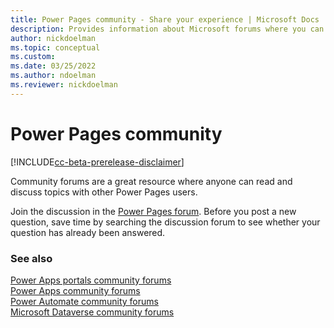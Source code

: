 ```yaml
---
title: Power Pages community - Share your experience | Microsoft Docs
description: Provides information about Microsoft forums where you can read and contribute to discussions about Power Pages 
author: nickdoelman
ms.topic: conceptual
ms.custom:
ms.date: 03/25/2022
ms.author: ndoelman
ms.reviewer: nickdoelman
---
```


# Power Pages community

[!INCLUDE[cc-beta-prerelease-disclaimer](../includes/cc-beta-prerelease-disclaimer.md)]
<!--note from editor: The following edits are all suggested. -->
Community forums are a great resource where anyone can read and discuss topics with other Power Pages users.

Join the discussion in the [Power Pages forum](https://powerusers.microsoft.com/t5/Power-Apps-Portals/bd-p/PowerAppsPortals). Before you post a new question, save time by searching the discussion forum to see whether your question has already been answered.

### See also

[Power Apps portals community forums](https://powerusers.microsoft.com/t5/Power-Apps-Portals/bd-p/PowerAppsPortals)  
[Power Apps community forums](https://powerusers.microsoft.com/t5/AI-Builder/bd-p/AIBuilder1)  
[Power Automate community forums](https://powerusers.microsoft.com/t5/AI-Builder/bd-p/AIBuilder)  
[Microsoft Dataverse community forums](https://powerusers.microsoft.com/t5/Common-Data-Services/ct-p/PA_CommonDataServices)  


